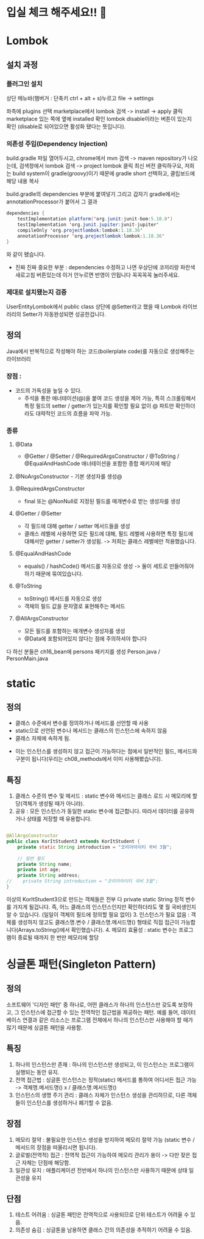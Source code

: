 # 입실 체크 해주세요!! 🎈

# Lombok

## 설치 과정
### 플러그인 설치
상단 메뉴바(햄버거 : 단축키 ctrl + alt + s)누르고 file
-> settings

좌측에 plugins 선택
marketplace에서 lombok 검색 -> install -> apply 클릭
marketplace 있는 쪽에 옆에 installed 확인
lombok disable이라는 버튼이 있는지 확인
(disable로 되어있으면 활성화 됐다는 뜻입니다).

### 의존성 주입(Dependency Injection)
build.gradle 파일 열어두시고,
chrome에서 mvn 검색 -> maven repository가 나오는데,
검색창에서 lombok 검색 -> project lombok 클릭
최신 버전 클릭하구요,
저희는 build system이 gradle(groovy)이기 때문에
gradle short 선택하고, 클립보드에 해당 내용 복사

build.gradle의 dependencies 부분에 붙여넣기
그리고 갑자기 gradle에서는 annotationProcessor가 붙어서
그 결과

```java
dependencies {
    testImplementation platform('org.junit:junit-bom:5.10.0')
    testImplementation 'org.junit.jupiter:junit-jupiter'
    compileOnly 'org.projectlombok:lombok:1.18.36'
    annotationProcessor 'org.projectlombok:lombok:1.18.36'
}
```
와 같이 됐습니다.
* 진짜 진짜 중요한 부분 : dependencies 수정하고 나면 우상단에
코끼리랑 파란색 새로고침 버튼있는데 이거 안누르면 반영이 안됩니다
꼭꼭꼭꼭 눌러주세요.

### 제대로 설치됐는지 검증
UserEntityLombok에서 public class 상단에
@Setter라고 했을 때 Lombok 라이브러리의 Setter가 자동완성되면
성공한겁니다.

## 정의
Java에서 반복적으로 작성해야 하는 코드(boilerplate code)를 자동으로
생성해주는 라이브러리

### 장점 :
- 코드의 가독성을 높일 수 있다.
   - 주석을 통한 애너테이션(@)을 붙여 코드 생성을 제어 가능,
   특히 스크롤링해서 특정 필드의 setter / getter가 있는지를 확인할
   필요 없이 @ 파트만 확인하더라도 대략적인 코드의 흐름을 파악 가능.

### 종류
1. @Data
    - @Getter / @Setter / @RequiredArgsConstructor / @ToString /
    @EqualAndHashCode 애너테이션을 포함한 종합 패키지에 해당

2. @NoArgsConstructor - 기본 생성자를 생성@ 

3. @RequiredArgsConstructor
    - final 또는 @NonNull로 지정된 필드를 매개변수로 받는 생성자를 생성
4. @Getter / @Setter
    - 각 필드에 대해 getter / setter 메서드들을 생성
    - 클래스 레벨에 사용하면 모든 필드에 대해, 필드 레벨에 사용하면
    특정 필드에 대해서만 getter / setter가 생성됨.
    -> 저희는 클래스 레벨에만 적용했습니다.
5. @EqualAndHashCode
    - equals() / hashCode() 메서드를 자동으로 생성
    -> 둘이 세트로 만들어줘야하기 때문에 묶여있습니다.
6. @ToString
    - toString() 메서드를 자동으로 생성
    - 객체의 필드 값을 문자열로 표현해주는 메서드
7. @AllArgsConstructor
    - 모든 필드를 포함하는 매개변수 생성자를 생성
    - @Data에 포함되어있지 않다는 점에 주의하셔야 합니다
   
다 하신 분들은 ch16_bean에 persons 패키지를 생성
Person.java / PersonMain.java


# static

## 정의
- 클래스 수준에서 변수를 정의하거나 메서드를 선언할 때 사용
- static으로 선언된 변수나 메서드는 클래스의 인스턴스에 속하지 않음
- 클래스 자체에 속하게 됨.

* 이는 인스턴스를 생성하지 않고 접근이 가능하다는 점에서
일반적인 필드, 메서드와 구분이 됩니다(우리는 ch08_methods에서 이미
사용해봤습니다).

## 특징
1. 클래스 수준의 변수 및 메서드 : static 변수와 메서드는 클래스 로드 시
    메모리에 할당(객체가 생성될 때가 아니라).
2. 공유 : 모든 인스턴스가 동일한 static 변수에 접근합니다.
    따라서 데이터를 공유하거나 상태를 저장할 때 유용합니다.

```java

@AllArgsConstructor
public class KorItStudent3 extends KorItStudent {
    private static String introduction = "코리아아이티 국비 3월";
    
    // 일반 필드
    private String name;
    private int age;
    private String address;
//    private String introduction = "코리아아이티 국비 3월";
}
```
이상의 KorItStudent3으로 만드는 객체들은 전부 다 private static String
정적 변수를 가지게 될겁니다.
즉, 어느 클래스의 인스턴스인지만 확인하더라도 몇 월 국비생인지 알 수 있습니다.
(일일이 객체의 필드에 정의할 필요 없이)
3. 인스턴스가 필요 없음 : 객체를 생성하지 않고도 클래스명.변수 / 클래스명.메서드명()
형태로 직접 접근이 가능합니다(Arrays.toString()에서 확인했습니다).
4. 메모리 효율성 : static 변수는 프로그램이 종료될 때까지 한 번만 메모리에 할당

# 싱글톤 패턴(Singleton Pattern)

## 정의
소프트웨어 '디자인 패턴' 중 하나로, 어떤 클래스가 하나의 인스턴스만 갖도록
보장하고, 그 인스턴스에 접근할 수 있는 전역적인 접근법을 제공하는 패턴.
예를 들어, 데이터베이스 연결과 같은 리소스는 프로그램 전체에서 하나의 인스턴스만
사용해야 할 때가 많기 때문에 싱글톤 패턴을 사용함.

## 특징
1. 하나의 인스턴스만 존재 : 하나의 인스턴스만 생성되고, 이 인스턴스는 프로그램이
실행되는 동안 유지.
2. 전역 접근법 : 싱글톤 인스턴스는 정적(static) 메서드를 통하여 어디서든 접근 가능
-> 객체명.메서드명() x / 클래스명.메서드명()
3. 인스턴스의 생명 주기 관리 : 클래스 자체가 인스턴스 생성을 관리하므로,
다른 객체들이 인스턴스를 생성하거나 폐기할 수 없음.

## 장점
1. 메모리 절약 : 불필요한 인스턴스 생성을 방지하여 메모리 절약 가능
(static 변수 / 메서드의 장점을 떠올리시면 됩니다).
2. 글로벌(전역적) 접근 : 전역적 접근이 가능하여 메모리 관리가 용이
-> 다만 잦은 접근 자체는 단점에 해당함.
3. 일관성 유지 : 애플리케이션 전반에서 하나의 인스턴스만 사용하기 때문에
상태 일관성을 유지

## 단점
1. 테스트 어려움 : 싱글톤 패턴은 전역적으로 사용되므로 단위 테스트가 어려울 수 있음.
2. 의존성 숨김 : 싱글톤을 남용하면 클래스 간의 의존성을 추적하기 어려울 수 있음.